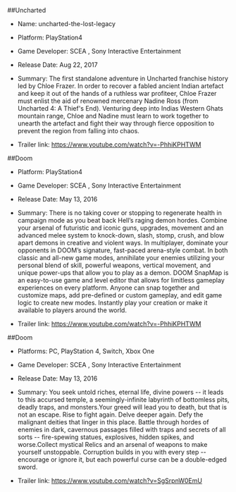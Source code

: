 ##Uncharted

- Name: uncharted-the-lost-legacy
- Platform: PlayStation4
- Game Developer: SCEA , Sony Interactive Entertainment 
- Release Date: Aug 22, 2017
- Summary: The first standalone adventure in Uncharted franchise history led by Chloe Frazer. In order to recover a fabled ancient Indian artefact and keep it out of the hands of a ruthless war profiteer, Chloe Frazer must enlist the aid of renowned mercenary Nadine Ross (from Uncharted 4: A Thief's End). Venturing deep into Indias Western Ghats mountain range, Chloe and Nadine must learn to work together to unearth the artefact and fight their way through fierce opposition to prevent the region from falling into chaos. 

- Trailer link: https://www.youtube.com/watch?v=-PhhiKPHTWM

##Doom
- Platform: PlayStation4
- Game Developer: SCEA , Sony Interactive Entertainment 
- Release Date: May 13, 2016
- Summary:  There is no taking cover or stopping to regenerate health in campaign mode as you beat back Hell’s raging demon hordes. Combine your arsenal of futuristic and iconic guns, upgrades, movement and an advanced melee system to knock-down, slash, stomp, crush, and blow apart demons in creative and violent ways. In multiplayer, dominate your opponents in DOOM’s signature, fast-paced arena-style combat. In both classic and all-new game modes, annihilate your enemies utilizing your personal blend of skill, powerful weapons, vertical movement, and unique power-ups that allow you to play as a demon. DOOM SnapMap is an easy-to-use game and level editor that allows for limitless gameplay experiences on every platform. Anyone can snap together and customize maps, add pre-defined or custom gameplay, and edit game logic to create new modes. Instantly play your creation or make it available to players around the world.  

- Trailer link: https://www.youtube.com/watch?v=-PhhiKPHTWM

##Doom
- Platforms: PC, PlayStation 4, Switch, Xbox One
- Game Developer: SCEA , Sony Interactive Entertainment 
- Release Date: May 13, 2016
- Summary:  You seek untold riches, eternal life, divine powers -- it leads to this accursed temple, a seemingly-infinite labyrinth of bottomless pits, deadly traps, and monsters.Your greed will lead you to death, but that is not an escape. Rise to fight again. Delve deeper again. Defy the malignant deities that linger in this place. Battle through hordes of enemies in dark, cavernous passages filled with traps and secrets of all sorts -- fire-spewing statues, explosives, hidden spikes, and worse.Collect mystical Relics and an arsenal of weapons to make yourself unstoppable. Corruption builds in you with every step -- encourage or ignore it, but each powerful curse can be a double-edged sword. 

- Trailer link: https://www.youtube.com/watch?v=SgSrpnW0EmU